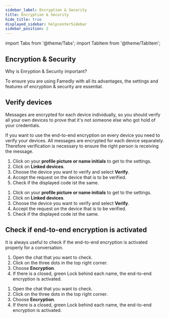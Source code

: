 ```yaml
---
sidebar_label: Encryption & Security
title: Encryption & Security
hide_title: true
displayed_sidebar: helpcenterSidebar
sidebar_position: 2
---
```


import Tabs from '@theme/Tabs';
import TabItem from '@theme/TabItem';


<div class="hero hero--primary">
  <div class="container">
    <h2 class="hero__title">Encryption & Security</h2>
    <p class="hero__subtitle">Why is Enryption & Security important?</p>
    <p>To ensure you are using Famedly with all its advantages, the settings and features of encryption & security are essential.</p>
  </div>
</div>

## Verify devices

Messages are encrypted for each device individually, so you should verify all your own devices to prove that it's not someone else who got hold of your credentials.

If you want to use the end-to-end encryption on every device you need to verify your devices. All messages are encrypted for each device separately. Therefore verification is necessary to ensure the right person is receiving the message.

<Tabs>
  <TabItem value="desktop" label="Desktop" default>
  <ol>
    <li>Click on your <b>profile picture or name initials</b> to get to the settings.</li>
    <li>Click on <b>Linked devices</b>.</li>
    <li>Choose the device you want to verify and select <b>Verify</b>.</li>
    <li>Accept the request on the device that is to be verified.</li>
    <li>Check if the displayed code ist the same.</li>
  </ol>
  </TabItem>
  <TabItem value="mobile" label="Mobile">
  <ol>
    <li>Click on your <b>profile picture or name initials</b> to get to the settings.</li>
    <li>Click on <b>Linked devices</b>.</li>
    <li>Choose the device you want to verify and select <b>Verify</b>.</li>
    <li>Accept the request on the device that is to be verified.</li>
    <li>Check if the displayed code ist the same.</li>
  </ol>
  </TabItem>
</Tabs>

## Check if end-to-end encryption is activated

It is always useful to check if the end-to-end encryption is activated properly for a conversation.

<Tabs>
  <TabItem value="desktop" label="Desktop" default>
  <ol>
    <li>Open the chat that you want to check.</li>
    <li>Click on the three dots in the top right corner.</li>
    <li>Choose <b>Encryption</b>.</li>
    <li>If there is a closed, green Lock behind each name, the end-to-end encryption is activated.</li>
  </ol>
  </TabItem>
  <TabItem value="mobile" label="Mobile">
  <ol>
    <li>Open the chat that you want to check.</li>
    <li>Click on the three dots in the top right corner.</li>
    <li>Choose <b>Encryption</b>.</li>
    <li>If there is a closed, green Lock behind each name, the end-to-end encryption is activated.</li>
  </ol>
  </TabItem>
</Tabs>
